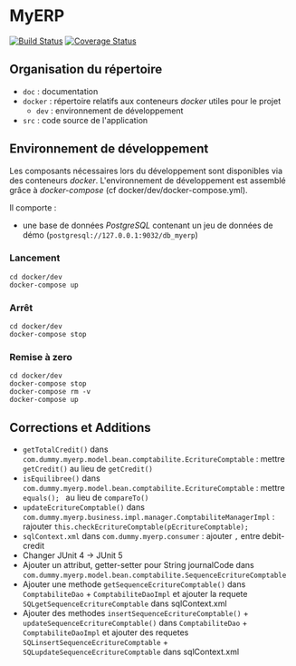 # MyERP
[![Build Status](https://travis-ci.org/movitarac/project-4monica.svg?branch=master)](https://travis-ci.org/movitarac/project-4monica)
[![Coverage Status](https://coveralls.io/repos/github/movitarac/project-4monica/badge.svg?branch=master)](https://coveralls.io/github/movitarac/project-4monica?branch=master)
## Organisation du répertoire

*   `doc` : documentation
*   `docker` : répertoire relatifs aux conteneurs _docker_ utiles pour le projet
    *   `dev` : environnement de développement
*   `src` : code source de l'application


## Environnement de développement

Les composants nécessaires lors du développement sont disponibles via des conteneurs _docker_.
L'environnement de développement est assemblé grâce à _docker-compose_
(cf docker/dev/docker-compose.yml).

Il comporte :

*   une base de données _PostgreSQL_ contenant un jeu de données de démo (`postgresql://127.0.0.1:9032/db_myerp`)



### Lancement

    cd docker/dev
    docker-compose up


### Arrêt

    cd docker/dev
    docker-compose stop


### Remise à zero

    cd docker/dev
    docker-compose stop
    docker-compose rm -v
    docker-compose up

## Corrections et Additions 

* `getTotalCredit()` dans `com.dummy.myerp.model.bean.comptabilite.EcritureComptable` : mettre `getCredit()` au lieu de `getCredit()`
* `isEquilibree()` dans `com.dummy.myerp.model.bean.comptabilite.EcritureComptable` : mettre `equals(); ` au lieu de `compareTo()`	
* `updateEcritureComptable()` dans `com.dummy.myerp.business.impl.manager.ComptabiliteManagerImpl` : rajouter `this.checkEcritureComptable(pEcritureComptable);` 
* `sqlContext.xml` dans `com.dummy.myerp.consumer` : ajouter `,` entre debit-credit  
* Changer JUnit 4 -> JUnit 5
* Ajouter un attribut, getter-setter pour String journalCode dans `com.dummy.myerp.model.bean.comptabilite.SequenceEcritureComptable` 
* Ajouter une methode `getSequenceEcritureComptable()` dans `ComptabiliteDao` + `ComptabiliteDaoImpl` et ajouter la requete `SQLgetSequenceEcritureComptable` dans sqlContext.xml   
* Ajouter des methodes `insertSequenceEcritureComptable()` + `updateSequenceEcritureComptable()`  dans `ComptabiliteDao` + `ComptabiliteDaoImpl` et ajouter des requetes `SQLinsertSequenceEcritureComptable` + `SQLupdateSequenceEcritureComptable` dans sqlContext.xml 
  
            
